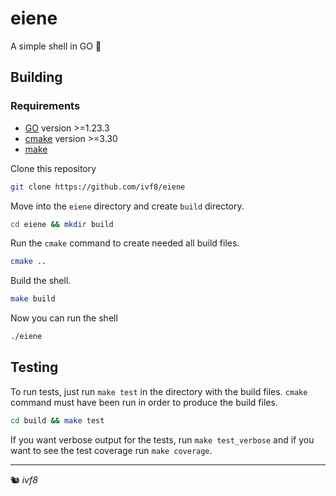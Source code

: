 # eiene

A simple shell in GO :candy:

## Building

### Requirements
- [GO]('https://go.dev') version >=1.23.3
- [cmake]('https://cmake.org/download') version >=3.30
- [make]('https://www.gnu.org/software/make/#download')


Clone this repository

```bash
git clone https://github.com/ivf8/eiene
```

Move into the `eiene` directory and create `build` directory.

```bash
cd eiene && mkdir build
```
Run the `cmake` command to create needed all build files.

```bash
cmake ..
```

Build the shell.

```bash
make build
```

Now you can run the shell

```bash
./eiene
```

## Testing

To run tests, just run `make test` in the directory with the build files.
`cmake` command must have been run in order to produce the build files.

```bash
cd build && make test
```

If you want verbose output for the tests, run `make test_verbose` and if you want to
see the test coverage run `make coverage`.

-----

:chipmunk: _*ivf8*_
